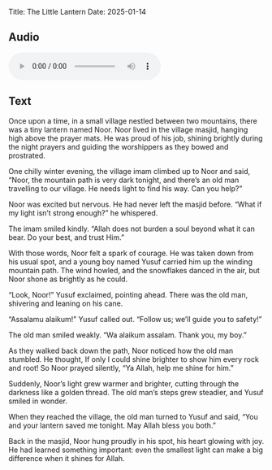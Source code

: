 Title: The Little Lantern
Date: 2025-01-14


## Audio

<audio controls>
    <source src="https://moonstoneminarets.github.io/content/jannah_journeys/TheLittleLantern.mp3" type="audio/mpeg">
    <source src="https://moonstoneminarets.github.io/content/jannah_journeys/TheLittleLantern.m4a" type="audio/mp4">
    Your browser does not support playing the story audio! 😭
</audio>

## Text

Once upon a time, in a small village nestled between two mountains, there was a tiny lantern named Noor. Noor lived in the village masjid, hanging high above the prayer mats. He was proud of his job, shining brightly during the night prayers and guiding the worshippers as they bowed and prostrated.

One chilly winter evening, the village imam climbed up to Noor and said, “Noor, the mountain path is very dark tonight, and there’s an old man travelling to our village. He needs light to find his way. Can you help?”

Noor was excited but nervous. He had never left the masjid before. “What if my light isn’t strong enough?” he whispered.

The imam smiled kindly. “Allah does not burden a soul beyond what it can bear. Do your best, and trust Him.”

With those words, Noor felt a spark of courage. He was taken down from his usual spot, and a young boy named Yusuf carried him up the winding mountain path. The wind howled, and the snowflakes danced in the air, but Noor shone as brightly as he could.

“Look, Noor!” Yusuf exclaimed, pointing ahead. There was the old man, shivering and leaning on his cane.

“Assalamu alaikum!” Yusuf called out. “Follow us; we’ll guide you to safety!”

The old man smiled weakly. “Wa alaikum assalam. Thank you, my boy.”

As they walked back down the path, Noor noticed how the old man stumbled. He thought, If only I could shine brighter to show him every rock and root! So Noor prayed silently, “Ya Allah, help me shine for him.”

Suddenly, Noor’s light grew warmer and brighter, cutting through the darkness like a golden thread. The old man’s steps grew steadier, and Yusuf smiled in wonder.

When they reached the village, the old man turned to Yusuf and said, “You and your lantern saved me tonight. May Allah bless you both.”

Back in the masjid, Noor hung proudly in his spot, his heart glowing with joy. He had learned something important: even the smallest light can make a big difference when it shines for Allah.